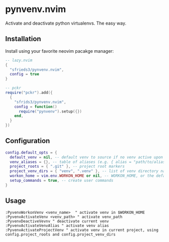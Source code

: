 # pynvenv.nvim

Activate and deactivate python virtualenvs. The easy way.

## Installation

Install using your favorite neovim pacakge manager:


```lua
-- lazy.nvim
{
  "sfrieds3/pynvenv.nvim",
  config = true
}
```

```lua
-- pckr
require("pckr").add({
  {
    "sfrids3/pynvenv.nvim",
    config = function()
      require("pynvenv").setup({})
    end,
  }
})
```

## Configuration

```lua
config.default_opts = {
  default_venv = nil, -- default venv to source if no venv active upon entering vim
  venv_aliases = {}, -- table of aliases (e.g. { alias = "path/to/alias"}) to make sourcing venv easier
  project_roots = { ".git" }, -- project root markers
  project_venv_dirs = { "venv", ".venv" }, -- list of venv directory names to search for in projects
  workon_home = vim.env.WORKON_HOME or nil, -- WORKON_HOME, or the default directory for venvs (e.g. ~/.venv)
  setup_commands = true, -- create user commands
}
```

## Usage

```
:PyvenvWorkonVenv <venv_name>  " activate venv in $WORKON_HOME
:PyvenvActivateVenv <venv_path> " activate venv_path
:PyvenvDeactiveVevnv " deactivate current venv
:PyvenvActivateVenvAlias " activate venv alias
:PyvenvActivateProjectVenv " activate venv in current project, using config.project_roots and config.project_venv_dirs
```
